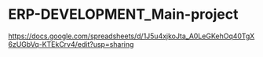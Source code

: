 # ERP-DEVELOPMENT_Main-project
https://docs.google.com/spreadsheets/d/1J5u4xjkoJta_A0LeGKehOq40TgX6zUGbVq-KTEkCrv4/edit?usp=sharing
